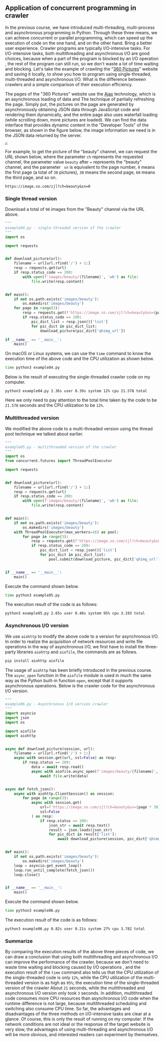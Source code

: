 ## Application of concurrent programming in crawler

In the previous course, we have introduced multi-threading, multi-process and asynchronous programming in Python. Through these three means, we can achieve concurrent or parallel programming, which can speed up the execution of code on the one hand, and on the other hand. Bring a better user experience. Crawler programs are typically I/O-intensive tasks. For I/O-intensive tasks, both multithreading and asynchronous I/O are good choices, because when a part of the program is blocked by an I/O operation , the rest of the program can still run, so we don't waste a lot of time waiting and blocking. Let's take the example of crawling the "[360 Pictures](https://image.so.com/)" website and saving it locally, to show you how to program using single-threaded, multi-threaded and asynchronous I/O. What is the difference between crawlers and a simple comparison of their execution efficiency.

The pages of the "360 Pictures" website use the [Ajax](https://developer.mozilla.org/zh-CN/docs/Web/Guide/AJAX) technology, which is an asynchronous loading of data and The technique of partially refreshing the page. Simply put, the pictures on the page are generated by asynchronously obtaining JSON data through JavaScript code and rendering them dynamically, and the entire page also uses waterfall loading (while scrolling down, more pictures are loaded). We can find the data interface that provides dynamic content in the "Developer Tools" of the browser, as shown in the figure below, the image information we need is in the JSON data returned by the server.

<img src="https://gitee.com/jackfrued/mypic/raw/master/20211205221352.png" style="zoom:50%;">

For example, to get the picture of the "beauty" channel, we can request the URL shown below, where the parameter `ch` represents the requested channel, the parameter value `beauty` after `=` represents the "beauty" channel, and the parameter ` sn` is equivalent to the page number, `0` means the first page (a total of `30` pictures), `30` means the second page, `60` means the third page, and so on.

````
https://image.so.com/zjl?ch=beauty&sn=0
````

### Single thread version

Download a total of `90` images from the "Beauty" channel via the URL above.

````Python
"""
example04.py - single-threaded version of the crawler
"""
import os

import requests


def download_picture(url):
    filename = url[url.rfind('/') + 1:]
    resp = requests.get(url)
    if resp.status_code == 200:
        with open(f'images/beauty/{filename}', 'wb') as file:
            file.write(resp.content)


def main():
    if not os.path.exists('images/beauty'):
        os.makedirs('images/beauty')
    for page in range(3):
        resp = requests.get(f'https://image.so.com/zjl?ch=beauty&sn={page * 30}')
        if resp.status_code == 200:
            pic_dict_list = resp.json()['list']
            for pic_dict in pic_dict_list:
                download_picture(pic_dict['qhimg_url'])

if __name__ == '__main__':
    main()
````

On macOS or Linux systems, we can use the `time` command to know the execution time of the above code and the CPU utilization as shown below.

````Bash
time python3 example04.py
````

Below is the result of executing the single-threaded crawler code on my computer.

````
python3 example04.py 2.36s user 0.39s system 12% cpu 21.578 total
````

Here we only need to pay attention to the total time taken by the code to be `21.578` seconds and the CPU utilization to be `12%`.

### Multithreaded version

We modified the above code to a multi-threaded version using the thread pool technique we talked about earlier.

````Python
"""
example05.py - multithreaded version of the crawler
"""
import os
from concurrent.futures import ThreadPoolExecutor

import requests


def download_picture(url):
    filename = url[url.rfind('/') + 1:]
    resp = requests.get(url)
    if resp.status_code == 200:
        with open(f'images/beauty/{filename}', 'wb') as file:
            file.write(resp.content)


def main():
    if not os.path.exists('images/beauty'):
        os.makedirs('images/beauty')
    with ThreadPoolExecutor(max_workers=16) as pool:
        for page in range(3):
            resp = requests.get(f'https://image.so.com/zjl?ch=beauty&sn={page * 30}')
            if resp.status_code == 200:
                pic_dict_list = resp.json()['list']
                for pic_dict in pic_dict_list:
                    pool.submit(download_picture, pic_dict['qhimg_url'])


if __name__ == '__main__':
    main()
````

Execute the command shown below.

````Bash
time python3 example05.py
````

The execution result of the code is as follows:

````
python3 example05.py 2.65s user 0.40s system 95% cpu 3.193 total
````

### Asynchronous I/O version

We use `aiohttp` to modify the above code to a version for asynchronous I/O. In order to realize the acquisition of network resources and write file operations in the way of asynchronous I/O, we first have to install the three-party libraries `aiohttp` and `aiofile`, the commands are as follows.

````Bash
pip install aiohttp aiofile
````

The usage of `aiohttp` has been briefly introduced in the previous course. The `async_open` function in the `aiofile` module is used in much the same way as the Python built-in function `open`, except that it supports asynchronous operations. Below is the crawler code for the asynchronous I/O version.

````Python
"""
example06.py - Asynchronous I/O version crawler
"""
import asyncio
import json
import os

import aiofile
import aiohttp


async def download_picture(session, url):
    filename = url[url.rfind('/') + 1:]
    async with session.get(url, ssl=False) as resp:
        if resp.status == 200:
            data = await resp.read()
            async with aiofile.async_open(f'images/beauty/{filename}', 'wb') as file:
                await file.write(data)


async def fetch_json():
    async with aiohttp.ClientSession() as session:
        for page in range(3):
            async with session.get(
                url=f'https://image.so.com/zjl?ch=beauty&sn={page * 30}',
                ssl=False
            ) as resp:
                if resp.status == 200:
                    json_str = await resp.text()
                    result = json.loads(json_str)
                    for pic_dict in result['list']:
                        await download_picture(session, pic_dict['qhimg_url'])


def main():
    if not os.path.exists('images/beauty'):
        os.makedirs('images/beauty')
    loop = asyncio.get_event_loop()
    loop.run_until_complete(fetch_json())
    loop.close()


if __name__ == '__main__':
    main()
````

Execute the command shown below.

````Bash
time python3 example06.py
````

The execution result of the code is as follows:

````
python3 example06.py 0.82s user 0.21s system 27% cpu 3.782 total
````

### Summarize

By comparing the execution results of the above three pieces of code, we can draw a conclusion that using both multithreading and asynchronous I/O can improve the performance of the crawler, because we don't need to waste time waiting and blocking caused by I/O operations , and the execution result of the `time` command also tells us that the CPU utilization of the single-threaded code is only `12%`, while the CPU utilization of the multi-threaded version is as high as `95%`; the execution time of the single-threaded version of the crawler About `21` seconds, while the multithreaded and asynchronous I/O version only took `3` seconds. In addition, multithreaded code consumes more CPU resources than asynchronous I/O code when the runtime difference is not large, because multithreaded scheduling and switching also consume CPU time. So far, the advantages and disadvantages of the three methods on I/O-intensive tasks are clear at a glance. Of course, this is only the result of running on my computer. If the network conditions are not ideal or the response of the target website is very slow, the advantages of using multi-threading and asynchronous I/O will be more obvious, and interested readers can experiment by themselves.